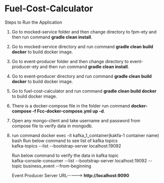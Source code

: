 # Fuel-Cost-Calculator

Steps to Run the Application

1. Go to mocked-service folder and then change directory to fpm-ety and then run command **gradle clean install**.

2. Go to mocked-service directory and run command **gradle clean build docker** to build docker image.

3. Go to event-producer folder and then change directory to event-producer-ety and then run command **gradle clean install**.

4. Go to event-producer directory and run command  **gradle clean build docker** to build docker image.

5. Go to fuel-cost-calculator and run command **gradle clean build docker** to build docker image.

6. There is a docker-compose file in the folder run command **docker-compose -f Fcc-docker-compose.yml up -d**.

7. Open any mongo-client and take username and password from compose file to verify data in mongodb.

8. run command docker exec -it kafka_1_container(kakfa-1 container name) bash
   Run below command to see list of kafka topics  
   kafka-topics --list --bootstrap-server localhost:19092

   Run below command to verify the data in kafka topic                
   kafka-console-consumer --list --bootstrap-server localhost:19092 --topic business_event --from-beginning
   
   
   Event Producer Server URL-----> **http://localhost:9090**
